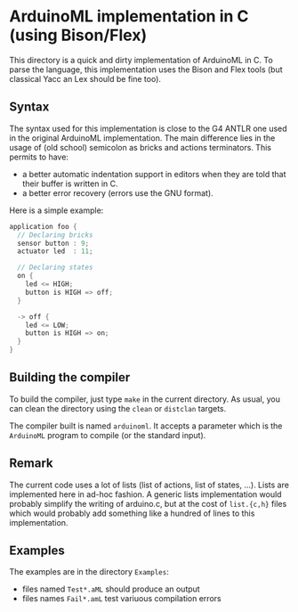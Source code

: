 <!--
            Author: Erick Gallesio [eg@unice.fr]
     Creation date: 28-Nov-2017 09:01
  Last file update: 28-Nov-2017 11:26 (eg)
-->

# ArduinoML implementation in C (using Bison/Flex)

This directory is a quick and dirty implementation of ArduinoML in C.
To parse the language, this implementation uses the Bison and Flex
tools (but classical Yacc an Lex should be fine too).


## Syntax 

The syntax used for this implementation is close to the G4 ANTLR one
used in the original ArduinoML implementation. The main difference
lies in the usage of (old school) semicolon as bricks and actions
terminators. This permits to have:

- a better automatic indentation support in editors when they are told
  that their buffer is written in C.
- a better error recovery (errors use the GNU format). 

Here is a simple example: 

```c
application foo {
  // Declaring bricks
  sensor button : 9;
  actuator led  : 11;

  // Declaring states
  on {
    led <= HIGH;
    button is HIGH => off;
  }

  -> off {
    led <= LOW;
    button is HIGH => on;
  }
}
```


## Building the compiler

To build the compiler, just type `make` in the current directory. As
usual, you can clean the directory using the `clean` or `distclan` targets.

The compiler built is named `arduinoml`. It accepts a parameter which
is the `ArduinoML` program to compile (or the standard input). 


## Remark

The current code uses a lot of lists (list of actions, list of states, ...). 
Lists are implemented here in ad-hoc fashion. A generic
lists implementation would probably simplify the writing of
arduino.c, but at the cost of `list.{c,h}` files which would probably
add something like a hundred of lines to this implementation.

## Examples 

The examples are in the directory `Examples`:

  - files named `Test*.aML` should produce an output
  - files names `Fail*.amL` test variuous compilation errors
  

